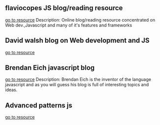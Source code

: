 ## flaviocopes JS blog/reading resource
[go to resource](https://flaviocopes.com/)
	Description: Online blog/reading resource concentrated on Web dev.,Javascript and many of it's features and frameworks

## David walsh blog on Web development and JS
[go to resource](https://davidwalsh.name/)

## Brendan Eich javascript blog
[go to resource](https://brendaneich.com/)
	Description: Brendan Eich is the inventor of the language javascript and as you will guess his blog is full of interesting topics and ideas.

## Advanced patterns js
[go to resource](https://www.patterns.dev/resources/)
